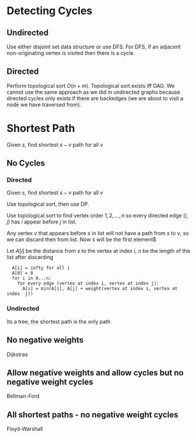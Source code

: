 # Detecting Cycles

## Undirected

Use either disjoint set data structure or use DFS. For DFS, if an adjacent non-originating vertex is visited then there is a cycle.

## Directed

Perform topological sort $O(n+m)$. Topological sort exists iff DAG. We cannot use the same approach as we did in undirected graphs because directed cycles only exists if there are backedges (we are about to visit a node we have traversed from).

# Shortest Path

Given $s$, find shortest $s-v$ path for all $v$

## No Cycles

### Directed

Given $s$, find shortest $s-v$ path for all $v$

Use topological sort, then use DP.

Use topological sort to find vertex order $1,2,...,n$ so every directed edge $(i,j)$ has $i$ appear before $j$ in list.

Any vertex $v$ that appears before $s$ in list will not have a path from $s$ to $v$, so we can discard then from list. Now $s$ will be the first element$

Let $A[i]$ be the distance from $s$ to the vertex at index $i$, $n$ be the length of the list after discarding

      A[i] = infty for all i
      A[0] = 0
      for i in 0...n:
        for every edge (vertex at index i, vertex at index j):
          A[i] = min(A[i], A[j] + weight(vertex at index i, vertex at index  j))

### Undirected

Its a tree, the shortest path is the only path

## No negative weights

Dijkstras

## Allow negative weights and allow cycles but no negative weight cycles

Bellman-Ford

## All shortest paths - no negative weight cycles

Floyd-Warshall
